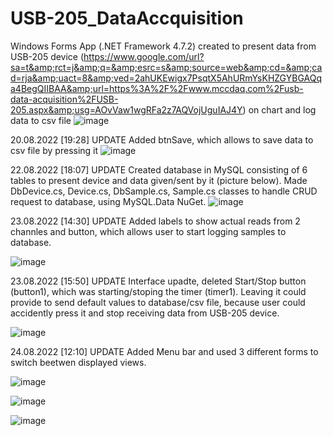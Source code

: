 # USB-205_DataAccquisition
Windows Forms App (.NET Framework 4.7.2) created to present data from USB-205 device (https://www.google.com/url?sa=t&amp;rct=j&amp;q=&amp;esrc=s&amp;source=web&amp;cd=&amp;cad=rja&amp;uact=8&amp;ved=2ahUKEwigx7PsqtX5AhURmYsKHZGYBGAQqa4BegQIIBAA&amp;url=https%3A%2F%2Fwww.mccdaq.com%2Fusb-data-acquisition%2FUSB-205.aspx&amp;usg=AOvVaw1wgRFa2z7AQVojUguIAJ4Y) on chart and log data to csv file
![image](https://user-images.githubusercontent.com/50780955/185744473-546e3ca8-ed0b-41e3-ac39-86cc0bcd818b.png)


20.08.2022 [19:28] UPDATE
Added btnSave, which allows to save data to csv file by pressing it
![image](https://user-images.githubusercontent.com/50780955/185759271-11bce41f-513f-445f-af34-4e96cb5de59e.png)

22.08.2022 [18:07] UPDATE
Created database in MySQL consisting of 6 tables to present device and data given/sent by it (picture below). Made DbDevice.cs, Device.cs, DbSample.cs, Sample.cs classes to handle CRUD request to database, using MySQL.Data NuGet.
![image](https://user-images.githubusercontent.com/50780955/185967694-1756e2cb-c865-43b9-bf92-b7622ebea376.png)

23.08.2022 [14:30] UPDATE
Added labels to show actual reads from 2 channles and button, which allows user to start logging samples to database.

![image](https://user-images.githubusercontent.com/50780955/186158409-fa7a84cc-c06d-4bee-ab73-e8e3b29e815c.png)


23.08.2022 [15:50] UPDATE
Interface upadte, deleted Start/Stop button (button1), which was starting/stoping the timer (timer1). Leaving it could provide to send default values to database/csv file, because user could accidently press it and stop receiving data from USB-205 device.

![image](https://user-images.githubusercontent.com/50780955/186175086-af77ce93-851b-4d3e-869c-25864b6ebeca.png)

24.08.2022 [12:10] UPDATE
Added Menu bar and used 3 different forms to switch beetwen displayed views.

![image](https://user-images.githubusercontent.com/50780955/186392605-eb2e0b4c-0d2e-40d4-8310-ade6db7f8007.png)

![image](https://user-images.githubusercontent.com/50780955/186392429-abf8ff5a-319c-44e3-91eb-a93230933121.png)

![image](https://user-images.githubusercontent.com/50780955/186392556-4367d198-583d-40f7-b9b7-7fb6a9e89789.png)
